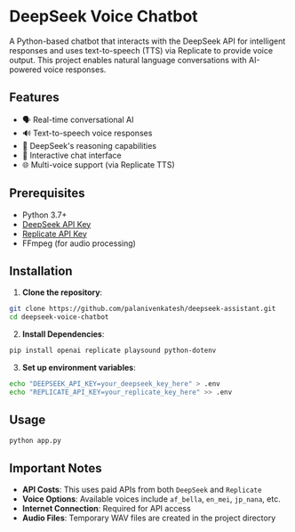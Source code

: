 # DeepSeek Voice Chatbot

A Python-based chatbot that interacts with the DeepSeek API for intelligent responses and uses text-to-speech (TTS) via Replicate to provide voice output. This project enables natural language conversations with AI-powered voice responses.

## Features

- 🗣️ Real-time conversational AI
- 🔊 Text-to-speech voice responses
- 🤖 DeepSeek's reasoning capabilities
- 💬 Interactive chat interface
- 🌐 Multi-voice support (via Replicate TTS)

## Prerequisites

- Python 3.7+
- [DeepSeek API Key](https://platform.deepseek.com/api_keys)
- [Replicate API Key](https://replicate.com/account/api-tokens)
- FFmpeg (for audio processing)

## Installation

1. **Clone the repository**:
  ```bash
  git clone https://github.com/palanivenkatesh/deepseek-assistant.git
  cd deepseek-voice-chatbot
  ```

2. **Install Dependencies**:
  ```bash
  pip install openai replicate playsound python-dotenv
  ```

3. **Set up environment variables**:
  ```bash
  echo "DEEPSEEK_API_KEY=your_deepseek_key_here" > .env
  echo "REPLICATE_API_KEY=your_replicate_key_here" >> .env
  ```

## Usage
  ```bash
  python app.py
  ```

## Important Notes
- **API Costs**: This uses paid APIs from both `DeepSeek` and `Replicate`
- **Voice Options**: Available voices include `af_bella`, `en_mei`, `jp_nana`, etc.
- **Internet Connection**: Required for API access
- **Audio Files**: Temporary WAV files are created in the project directory


